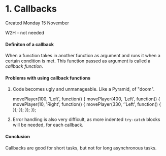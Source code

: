 # 1. Callbacks
Created Monday 15 November 

W2H - not needed

#### Definiton of a callback
When a function takes in another function as argument and runs it when a certain condition is met.
This function passed as argument is called a *callback function*.

#### Problems with using callback functions

1. Code becomes ugly and unmanageable. Like a Pyramid, of "doom".

	movePlayer(100, 'Left', function() {
		movePlayer(400, 'Left', function() {
			movePlayer(10, 'Right', function() {
				movePlayer(330, ‘'Left', function() {
				});
			});
		});
	});


2. Error handling is also very difficult, as more indented ``try-catch`` blocks will be needed, for each callback.


#### Conclusion
Callbacks are good for short tasks, but not for long asynchronous tasks.

